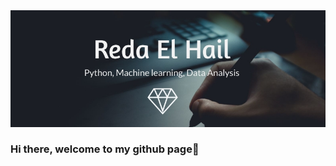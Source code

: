 <img src="/banner.jpg" alt="banner" />


### Hi there, welcome to my github page👋

<!--
**redaelhail/redaelhail** is a ✨ _special_ ✨ repository because its `README.md` (this file) appears on your GitHub profile
